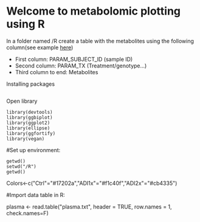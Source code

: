 # **Welcome to metabolomic plotting using R**

In a folder named /R create a table with the metabolites using the following column(see example [here]())

-	First column: PARAM_SUBJECT_ID (sample ID)
-	Second column: PARAM_TX (Treatment/genotype…)
-	Third column to end: Metabolites

Installing packages
```
```

Open library
```
library(devtools)
library(ggbiplot)
library(ggplot2)
library(ellipse)
library(ggfortify)
library(vegan)
```

#Set up environment:

```
getwd()
setwd("/R")
getwd()
```
Colors<-c("Ctrl"="#17202a","ADI1x"="#f1c40f","ADI2x"="#cb4335")


#Import data table in R:


plasma <- read.table("plasma.txt", header = TRUE, row.names = 1, check.names=F)


